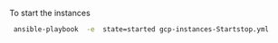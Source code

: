 
To start the instances
```bash
 ansible-playbook  -e  state=started gcp-instances-Startstop.yml
 ```